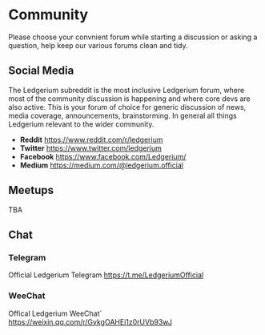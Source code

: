 # **Community**
Please choose your convnient forum while starting a discussion or asking a question, help keep our various forums clean and tidy.

## **Social Media**
The Ledgerium subreddit is the most inclusive Ledgerium forum, where
most of the community discussion is happening and where core devs are
also active. This is your forum of choice for generic discussion of
news, media coverage, announcements, brainstorming. In general all
things Ledgerium relevant to the wider community.

-   **Reddit** <https://www.reddit.com/r/ledgerium>
-   **Twitter** <https://www.twitter.com/ledgerium>
-   **Facebook** <https://www.facebook.com/Ledgerium/>
-   **Medium** <https://medium.com/@ledgerium.official>

## **Meetups**
TBA

## **Chat**
### **Telegram**
Official Ledgerium Telegram <https://t.me/LedgeriumOfficial>

### **WeeChat**
Offical Ledgerium WeeChat\`
<https://weixin.qq.com/r/GykgOAHEi1z0rUVb93wJ>
